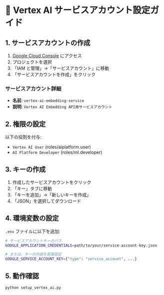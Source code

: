 # 🔐 Vertex AI サービスアカウント設定ガイド

## 1. サービスアカウントの作成

1. [Google Cloud Console](https://console.cloud.google.com/) にアクセス
2. プロジェクトを選択
3. 「IAM と管理」→「サービスアカウント」に移動
4. 「サービスアカウントを作成」をクリック

### サービスアカウント詳細
- **名前**: `vertex-ai-embedding-service`
- **説明**: `Vertex AI Embedding API用サービスアカウント`

## 2. 権限の設定

以下の役割を付与:
- `Vertex AI User` (roles/aiplatform.user)
- `AI Platform Developer` (roles/ml.developer)

## 3. キーの作成

1. 作成したサービスアカウントをクリック
2. 「キー」タブに移動
3. 「キーを追加」→「新しいキーを作成」
4. 「JSON」を選択してダウンロード

## 4. 環境変数の設定

`.env` ファイルに以下を追加:

```bash
# サービスアカウントキーのパス
GOOGLE_APPLICATION_CREDENTIALS=path/to/your/service-account-key.json

# または、キーの内容を直接設定
GOOGLE_SERVICE_ACCOUNT_KEY={"type": "service_account", ...}
```

## 5. 動作確認

```bash
python setup_vertex_ai.py
```
